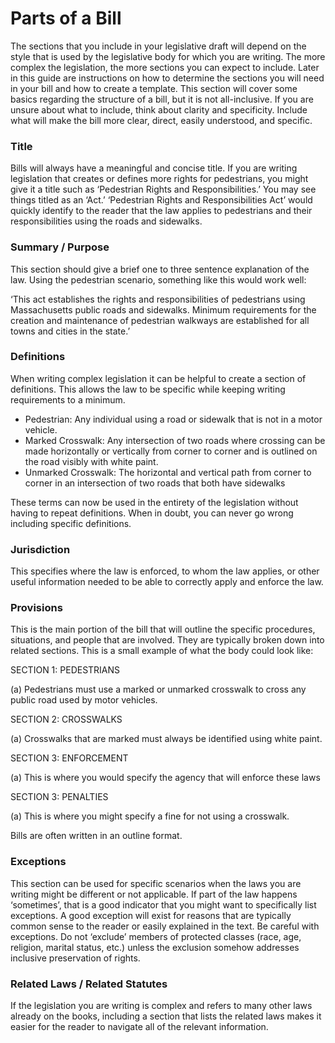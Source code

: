 # Parts of a Bill

The sections that you include in your legislative draft will depend on the style that is used by the legislative body for which you are writing. The more complex the legislation, the more sections you can expect to include. Later in this guide are instructions on how to determine the sections you will need in your bill and how to create a template. This section will cover some basics regarding the structure of a bill, but it is not all-inclusive. If you are unsure about what to include, think about clarity and specificity. Include what will make the bill more clear, direct, easily understood, and specific.

### Title <a id="title"></a>

 Bills will always have a meaningful and concise title. If you are writing legislation that creates or defines more rights for pedestrians, you might give it a title such as ‘Pedestrian Rights and Responsibilities.’ You may see things titled as an ‘Act.’ ‘Pedestrian Rights and Responsibilities Act’ would quickly identify to the reader that the law applies to pedestrians and their responsibilities using the roads and sidewalks.

### Summary / Purpose <a id="summary-purpose"></a>

 This section should give a brief one to three sentence explanation of the law. Using the pedestrian scenario, something like this would work well:

‘This act establishes the rights and responsibilities of pedestrians using Massachusetts public roads and sidewalks. Minimum requirements for the creation and maintenance of pedestrian walkways are established for all towns and cities in the state.’

### Definitions <a id="definitions"></a>

When writing complex legislation it can be helpful to create a section of definitions. This allows the law to be specific while keeping writing requirements to a minimum.

*  Pedestrian: Any individual using a road or sidewalk that is not in a motor vehicle.
*  Marked Crosswalk: Any intersection of two roads where crossing can be made horizontally or vertically from corner to corner and is outlined on the road visibly with white paint.
*  Unmarked Crosswalk: The horizontal and vertical path from corner to corner in an intersection of two roads that both have sidewalks

These terms can now be used in the entirety of the legislation without having to repeat definitions. When in doubt, you can never go wrong including specific definitions.

### Jurisdiction <a id="jurisdiction"></a>

 This specifies where the law is enforced, to whom the law applies, or other useful information needed to be able to correctly apply and enforce the law.

### Provisions  <a id="provisions"></a>

This is the main portion of the bill that will outline the specific procedures, situations, and people that are involved. They are typically broken down into related sections. This is a small example of what the body could look like:

 SECTION 1: PEDESTRIANS

 \(a\) Pedestrians must use a marked or unmarked crosswalk to cross any public road used by motor vehicles.

 SECTION 2: CROSSWALKS

 \(a\) Crosswalks that are marked must always be identified using white paint.

 SECTION 3: ENFORCEMENT

 \(a\) This is where you would specify the agency that will enforce these laws

 SECTION 3: PENALTIES

 \(a\) This is where you might specify a fine for not using a crosswalk.

 Bills are often written in an outline format.

### Exceptions <a id="exceptions"></a>

 This section can be used for specific scenarios when the laws you are writing might be different or not applicable. If part of the law happens ‘sometimes’, that is a good indicator that you might want to specifically list exceptions. A good exception will exist for reasons that are typically common sense to the reader or easily explained in the text. Be careful with exceptions. Do not ‘exclude’ members of protected classes \(race, age, religion, marital status, etc.\) unless the exclusion somehow addresses inclusive preservation of rights.

### Related Laws / Related Statutes <a id="related-laws-related-statutes"></a>

 If the legislation you are writing is complex and refers to many other laws already on the books, including a section that lists the related laws makes it easier for the reader to navigate all of the relevant information.

